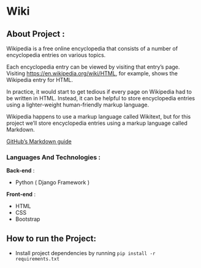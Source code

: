 # Wiki
## About Project :

Wikipedia is a free online encyclopedia that consists of a number of encyclopedia entries on various topics.

Each encyclopedia entry can be viewed by visiting that entry’s page. Visiting https://en.wikipedia.org/wiki/HTML, for example, shows the Wikipedia entry for HTML. 

In practice, it would start to get tedious if every page on Wikipedia had to be written in HTML. Instead, it can be helpful to store encyclopedia entries using a lighter-weight human-friendly markup language. 

Wikipedia happens to use a markup language called Wikitext, but for this project we’ll store encyclopedia entries using a markup language called Markdown.

[GitHub’s Markdown guide](https://docs.github.com/en/get-started/writing-on-github/getting-started-with-writing-and-formatting-on-github/basic-writing-and-formatting-syntax)


### Languages And Technologies :

**Back-end** :

- Python ( Django Framework )

**Front-end** :

- HTML
- CSS 
- Bootstrap




## How to run the Project:

- Install project dependencies by running `pip install -r requirements.txt`
